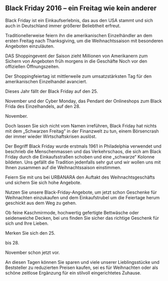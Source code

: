 Black Friday 2016 – ein Freitag wie kein anderer
------------------------------------------------

Black Friday ist ein Einkaufserlebnis, das aus den USA stammt und sich auch in Deutschland immer größerer Beliebtheit erfreut.

Traditionellerweise feiern ihn die amerikanischen Einzelhändler an dem ersten Freitag nach Thanksgiving, um die Weihnachtssaison mit besonderen Angeboten einzuläuten.

DAS Shoppingevent der Saison zieht Millionen von Amerikanern zum Sichern von Angeboten früh morgens in die Geschäfte Noch vor den offiziellen Öffnungszeiten.

Der Shoppingfeiertag ist mittlerweile zum umsatzstärksten Tag für den amerikanischen Einzelhandel avanciert.

Dieses Jahr fällt der Black Friday auf den 25.

November und der Cyber Monday, das Pendant der Onlineshops zum Black Frida des Einzelhandels, auf den 28.

November.

Doch lassen Sie sich nicht vom Namen irreführen, Black Friday hat nichts mit dem „Schwarzen Freitag“ in der Finanzwelt zu tun, einem Börsencrash der immer wieder Wirtschaftskrisen auslöst.

Der Begriff Black Friday wurde erstmals 1961 in Philadelphia verwendet und beschrieb die Menschenmassen und das Verkehrschaos, die sich am Black Friday durch die Einkaufsstraßen schoben und eine „schwarze“ Kolonne bildeten. Uns gefällt die Tradition jedenfalls sehr gut und wir wollen uns mit Ihnen zusammen auf die Weihnachtssaison einstimmen.

Feiern Sie mit uns bei URBANARA den Auftakt des Weihnachtsgeschäfts und sichern Sie sich hohe Angebote.

Nutzen Sie unsere Black-Friday-Angebote, um jetzt schon Geschenke für Weihnachten einzukaufen und dem Einkaufstrubel um die Feiertage herum geschickt aus dem Weg zu gehen.

Ob feine Kaschmirmode, hochwertig gefertigte Bettwäsche oder seidenweiche Decken, bei uns finden Sie sicher das richtige Geschenk für sich und Ihre Lieben.

Merken Sie sich den 25.

bis 28.

November schon jetzt vor.

An diesen Tagen können Sie sparen und viele unserer Lieblingsstücke und Beststeller zu reduzierten Preisen kaufen, sei es für Weihnachten oder als schöne zeitlose Ergänzung für ein stilvoll eingerichtetes Zuhause.
